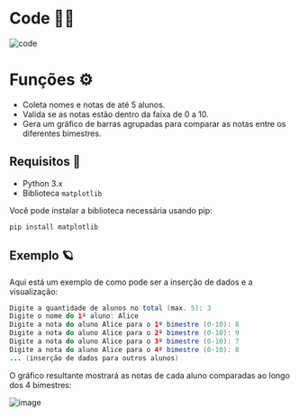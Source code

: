 # Code 👨‍💻
![code](https://github.com/user-attachments/assets/c1c5c80c-068f-4934-9942-1763dfc3e29e)

# Funções ⚙
- Coleta nomes e notas de até 5 alunos.
- Valida se as notas estão dentro da faixa de 0 a 10.
- Gera um gráfico de barras agrupadas para comparar as notas entre os diferentes bimestres.

## Requisitos 💫
- Python 3.x
- Biblioteca `matplotlib`

Você pode instalar a biblioteca necessária usando pip:
```console
pip install matplotlib
```

## Exemplo 🪐
Aqui está um exemplo de como pode ser a inserção de dados e a visualização:

```java
Digite a quantidade de alunos no total (max. 5): 3
Digite o nome do 1º aluno: Alice
Digite a nota do aluno Alice para o 1º bimestre (0-10): 8
Digite a nota do aluno Alice para o 2º bimestre (0-10): 9
Digite a nota do aluno Alice para o 3º bimestre (0-10): 7
Digite a nota do aluno Alice para o 4º bimestre (0-10): 8
... (inserção de dados para outros alunos)
```
O gráfico resultante mostrará as notas de cada aluno comparadas ao longo dos 4 bimestres:

![image](https://github.com/user-attachments/assets/941debed-fdcc-427c-9269-1b2fc5ef9d24)
